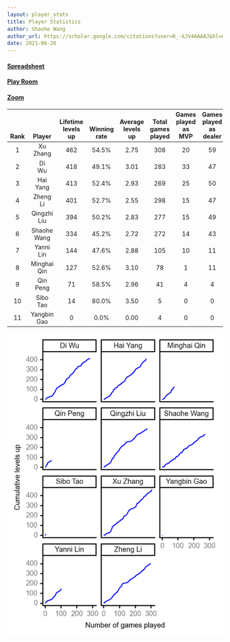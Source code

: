 ```yaml
---
layout: player_stats
title: Player Statistics
author: Shaohe Wang
author_url: https://scholar.google.com/citations?user=R_-kJV4AAAAJ&hl=en
date: 2021-06-26
---
```


#### [Spreadsheet](https://docs.google.com/spreadsheets/d/1So3PBr9gV3I0LzApZOgJlQew2QjM1wAiWhR50rAnHRg/edit#gid=2137801449)
#### [Play Room](https://playingcards.io/a3775q)
#### [Zoom](https://ucsf.zoom.us/j/91360570376?pwd=SmN6aFNPY3UzdEp3M0tmQ1ViUkdQUT09)

<div class="table-wrapper" markdown="block">

| <br><br><br>Rank | <br><br><br>Player | <br> Lifetime <br> levels <br> up | <br><br> Winning <br> rate | <br> Average <br> levels <br> up | <br> Total <br> games <br> played | Games <br> played <br> as <br> MVP | Games <br> played <br> as <br> dealer | N_games <br> short <br> staffed <br> as dealer | Winning <br> rate <br> as <br> dealer |
|:---:|:---:|:---:|:---:|:---:|:---:|:---:|:---:|:---:|:---:|
| 1 | Xu <br> Zhang | 462 | 54.5% | 2.75 | 308 | 20 | 59 | 2 | 47.5% |
| 2 | Di <br> Wu | 418 | 49.1% | 3.01 | 283 | 33 | 47 | 0 | 51.1% |
| 3 | Hai <br> Yang | 413 | 52.4% | 2.93 | 269 | 25 | 50 | 1 | 54.0% |
| 4 | Zheng <br> Li | 401 | 52.7% | 2.55 | 298 | 15 | 47 | 1 | 55.3% |
| 5 | Qingzhi <br> Liu | 394 | 50.2% | 2.83 | 277 | 15 | 49 | 4 | 46.9% |
| 6 | Shaohe <br> Wang | 334 | 45.2% | 2.72 | 272 | 14 | 43 | 3 | 44.2% |
| 7 | Yanni <br> Lin | 144 | 47.6% | 2.88 | 105 | 10 | 11 | 2 | 36.4% |
| 8 | Minghai <br> Qin | 127 | 52.6% | 3.10 | 78 | 1 | 11 | 1 | 72.7% |
| 9 | Qin <br> Peng | 71 | 58.5% | 2.96 | 41 | 4 | 4 | 0 | 75.0% |
| 10 | Sibo <br> Tao | 14 | 80.0% | 3.50 | 5 | 0 | 0 | 0 | 0.0% |
| 11 | Yangbin <br> Gao | 0 | 0.0% | 0.00 | 4 | 0 | 0 | 0 | 0.0% |

</div>

<img src="/assets/images/player_history_plot.png" alt="Plot of player level history" />
